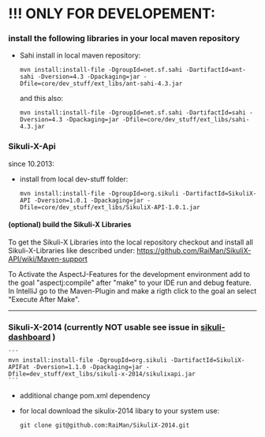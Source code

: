 # !!! ONLY FOR DEVELOPEMENT:

### install the following libraries in your local maven repository
* Sahi
    install in local maven repository:

    ```
    mvn install:install-file -DgroupId=net.sf.sahi -DartifactId=ant-sahi -Dversion=4.3 -Dpackaging=jar -Dfile=core/dev_stuff/ext_libs/ant-sahi-4.3.jar
    ```

    and this also:

    ```
    mvn install:install-file -DgroupId=net.sf.sahi -DartifactId=sahi -Dversion=4.3 -Dpackaging=jar -Dfile=core/dev_stuff/ext_libs/sahi-4.3.jar
    ```


### Sikuli-X-Api
since 10.2013:

* install from local dev-stuff folder:

    ```
    mvn install:install-file -DgroupId=org.sikuli -DartifactId=SikuliX-API -Dversion=1.0.1 -Dpackaging=jar -Dfile=core/dev_stuff/ext_libs/SikuliX-API-1.0.1.jar
    ```

#### (optional) build the Sikuli-X Libraries

To get the Sikuli-X Libraries into the local repository checkout and install all Sikuli-X-Libraries
like described under:
https://github.com/RaiMan/SikuliX-API/wiki/Maven-support

To Activate the AspectJ-Features for the development environment add to the goal "aspectj:compile"
after "make" to your IDE run and debug feature. In IntelliJ go to the Maven-Plugin and make a rigth click to the
goal an select "Execute After Make".


---



### Sikuli-X-2014 (currently NOT usable see issue in [sikuli-dashboard](https://answers.launchpad.net/sikuli/+question/246410) )

    ```
    mvn install:install-file -DgroupId=org.sikuli -DartifactId=SikuliX-APIFat -Dversion=1.1.0 -Dpackaging=jar -Dfile=dev_stuff/ext_libs/sikuli-x-2014/sikulixapi.jar
    ```

* additional change pom.xml dependency
* for local download the sikulix-2014 libary to your system use:

    `git clone git@github.com:RaiMan/SikuliX-2014.git`

